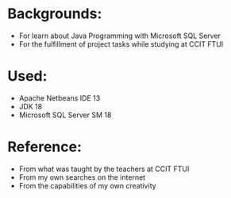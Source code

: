 # Backgrounds:
- For learn about Java Programming with Microsoft SQL Server
- For the fulfillment of project tasks while studying at CCIT FTUI

# Used:
- Apache Netbeans IDE 13
- JDK 18
- Microsoft SQL Server SM 18

# Reference:
- From what was taught by the teachers at CCIT FTUI
- From my own searches on the internet
- From the capabilities of my own creativity
